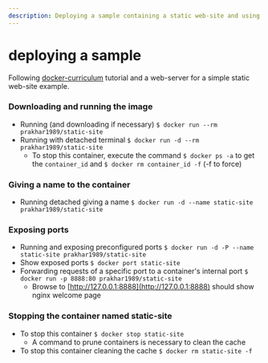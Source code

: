 ```yaml
---
description: Deploying a sample containing a static web-site and using nginx web-server
---
```


# deploying a sample

Following [docker-curriculum](https://docker-curriculum.com/) tutorial and a web-server for a simple static web-site example.

### Downloading and running the image

* Running \(and downloading if necessary\) `$ docker run --rm prakhar1989/static-site`
* Running with detached terminal `$ docker run -d --rm prakhar1989/static-site`
  * To stop this container, execute the command `$ docker ps -a` to get the `container_id` and `$ docker rm container_id -f` \(-f to force\)

### Giving a name to the container

* Running detached giving a name  `$ docker run -d --name static-site prakhar1989/static-site`

### Exposing ports

* Running and exposing preconfigured ports `$ docker run -d -P --name static-site prakhar1989/static-site`
* Show exposed ports `$ docker port static-site`
* Forwarding requests of a specific port to a container's internal port `$ docker run -p 8888:80 prakhar1989/static-site`
  * Browse to [http://127.0.0.1:8888](http://127.0.0.1:8888) should show nginx welcome page

### Stopping the container named static-site

* To stop this container `$ docker stop static-site`
  * A command to prune containers is necessary to clean the cache
* To stop this container cleaning the cache `$ docker rm static-site -f`

